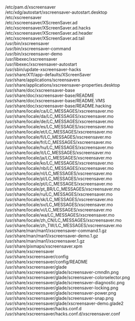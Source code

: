 /etc/pam.d/xscreensaver  
/etc/xdg/autostart/xscreensaver-autostart.desktop  
/etc/xscreensaver  
/etc/xscreensaver/XScreenSaver.ad  
/etc/xscreensaver/XScreenSaver.ad.hacks  
/etc/xscreensaver/XScreenSaver.ad.header  
/etc/xscreensaver/XScreenSaver.ad.tail  
/usr/bin/xscreensaver  
/usr/bin/xscreensaver-command  
/usr/bin/xscreensaver-demo  
/usr/libexec/xscreensaver  
/usr/libexec/xscreensaver-autostart  
/usr/sbin/update-xscreensaver-hacks  
/usr/share/X11/app-defaults/XScreenSaver  
/usr/share/applications/screensavers  
/usr/share/applications/xscreensaver-properties.desktop  
/usr/share/doc/xscreensaver-base  
/usr/share/doc/xscreensaver-base/README  
/usr/share/doc/xscreensaver-base/README.VMS  
/usr/share/doc/xscreensaver-base/README.hacking  
/usr/share/locale/ca/LC\_MESSAGES/xscreensaver.mo  
/usr/share/locale/da/LC\_MESSAGES/xscreensaver.mo  
/usr/share/locale/de/LC\_MESSAGES/xscreensaver.mo  
/usr/share/locale/es/LC\_MESSAGES/xscreensaver.mo  
/usr/share/locale/et/LC\_MESSAGES/xscreensaver.mo  
/usr/share/locale/fi/LC\_MESSAGES/xscreensaver.mo  
/usr/share/locale/fr/LC\_MESSAGES/xscreensaver.mo  
/usr/share/locale/hu/LC\_MESSAGES/xscreensaver.mo  
/usr/share/locale/it/LC\_MESSAGES/xscreensaver.mo  
/usr/share/locale/ja/LC\_MESSAGES/xscreensaver.mo  
/usr/share/locale/ko/LC\_MESSAGES/xscreensaver.mo  
/usr/share/locale/nb/LC\_MESSAGES/xscreensaver.mo  
/usr/share/locale/nl/LC\_MESSAGES/xscreensaver.mo  
/usr/share/locale/pl/LC\_MESSAGES/xscreensaver.mo  
/usr/share/locale/pt/LC\_MESSAGES/xscreensaver.mo  
/usr/share/locale/pt\_BR/LC\_MESSAGES/xscreensaver.mo  
/usr/share/locale/ru/LC\_MESSAGES/xscreensaver.mo  
/usr/share/locale/sk/LC\_MESSAGES/xscreensaver.mo  
/usr/share/locale/sv/LC\_MESSAGES/xscreensaver.mo  
/usr/share/locale/vi/LC\_MESSAGES/xscreensaver.mo  
/usr/share/locale/wa/LC\_MESSAGES/xscreensaver.mo  
/usr/share/locale/zh\_CN/LC\_MESSAGES/xscreensaver.mo  
/usr/share/locale/zh\_TW/LC\_MESSAGES/xscreensaver.mo  
/usr/share/man/man1/xscreensaver-command.1.gz  
/usr/share/man/man1/xscreensaver-demo.1.gz  
/usr/share/man/man1/xscreensaver.1.gz  
/usr/share/pixmaps/xscreensaver.xpm  
/usr/share/xscreensaver  
/usr/share/xscreensaver/config  
/usr/share/xscreensaver/config/README  
/usr/share/xscreensaver/glade  
/usr/share/xscreensaver/glade/screensaver-cmndln.png  
/usr/share/xscreensaver/glade/screensaver-colorselector.png  
/usr/share/xscreensaver/glade/screensaver-diagnostic.png  
/usr/share/xscreensaver/glade/screensaver-locking.png  
/usr/share/xscreensaver/glade/screensaver-power.png  
/usr/share/xscreensaver/glade/screensaver-snap.png  
/usr/share/xscreensaver/glade/xscreensaver-demo.glade2  
/usr/share/xscreensaver/hacks.conf.d  
/usr/share/xscreensaver/hacks.conf.d/xscreensaver.conf  
